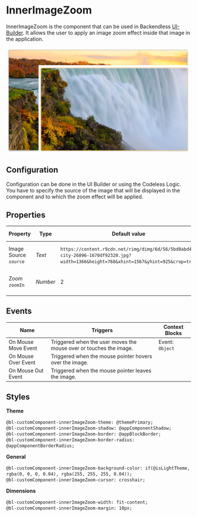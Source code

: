 # InnerImageZoom

InnerImageZoom is the component that can be used in Backendless [UI-Builder](https://backendless.com/developers/#ui-builder). It allows the user to apply an image zoom effect inside that image in the application.

<p align="center">
  <img src="./thumbnail.png" alt="main thumbnail" width="780"/>
</p>

## Configuration

Configuration can be done in the UI Builder or using the Codeless Logic. You have to specify the source of the image that will be displayed in the component and to which the zoom effect will be applied.

## Properties

| Property                   | Type     | Default value                                                                                                                        | Logic              | Data Binding | UI Setting | Description                           |
|----------------------------|----------|--------------------------------------------------------------------------------------------------------------------------------------|--------------------|--------------|------------|---------------------------------------|
| Image Source <br> `source` | *Text*   | `https://content.r9cdn.net/rimg/dimg/6d/56/5bd0abd4-city-26896-1670df92320.jpg?width=1366&height=768&xhint=1567&yhint=925&crop=true` | Image Source Logic | YES          | YES        | Specifies the image source to zoom.   |
| Zoom <br> `zoomIn`         | *Number* | 2                                                                                                                                    |                    | NO           | YES        | Controlled zoom to enlarge the image. |

## Events

| Name                | Triggers                                                           | Context Blocks  |
|---------------------|--------------------------------------------------------------------|-----------------|
| On Mouse Move Event | Triggered when the user moves the mouse over or touches the image. | Event: `Object` |
| On Mouse Over Event | Triggered when the mouse pointer hovers over the image.            |                 |
| On Mouse Out Event  | Triggered when the mouse pointer leaves the image.                 |                 |

## Styles

**Theme**

````
@bl-customComponent-innerImageZoom-theme: @themePrimary;
@bl-customComponent-innerImageZoom-shadow: @appComponentShadow;
@bl-customComponent-innerImageZoom-border: @appBlockBorder;
@bl-customComponent-innerImageZoom-border-radius: @appComponentBorderRadius;
````

**General**

````
@bl-customComponent-innerImageZoom-background-color: if(@isLightTheme, rgba(0, 0, 0, 0.04), rgba(255, 255, 255, 0.04));
@bl-customComponent-innerImageZoom-cursor: crosshair;
````

**Dimensions**

````
@bl-customComponent-innerImageZoom-width: fit-content;
@bl-customComponent-innerImageZoom-margin: 10px;
````
